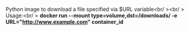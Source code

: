 Python image to download a file specified via $URL variable<br/ ><br/ >
Usage:<br/ >
**docker run --mount type=volume,dst=/downloads/ -e URL="http://www.example.com" container_id**